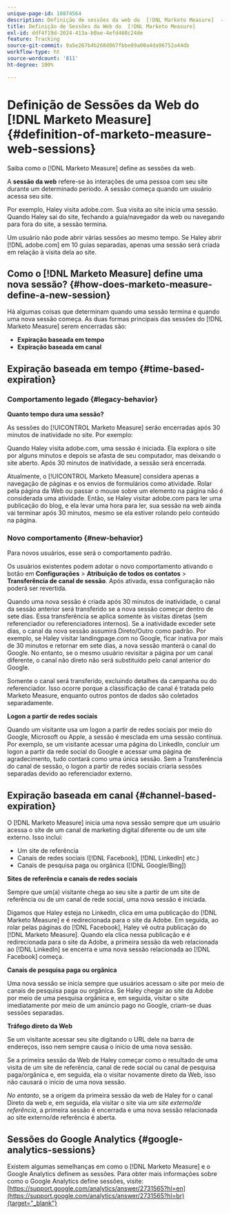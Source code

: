 ```yaml
---
unique-page-id: 18874564
description: Definição de sessões da web do  [!DNL Marketo Measure]  -  [!DNL Marketo Measure]
title: Definição de Sessões da Web do  [!DNL Marketo Measure]
exl-id: ddf4f19d-2024-413a-b0ae-4efd468c24de
feature: Tracking
source-git-commit: 9a5e267b4b268d067fbbe89a00a4da96752a44db
workflow-type: ht
source-wordcount: '811'
ht-degree: 100%

---
```


# Definição de Sessões da Web do [!DNL Marketo Measure] {#definition-of-marketo-measure-web-sessions}

Saiba como o [!DNL Marketo Measure] define as sessões da web.

A **sessão da web** refere-se às interações de uma pessoa com seu site durante um determinado período. A sessão começa quando um usuário acessa seu site.

Por exemplo, Haley visita adobe.com. Sua visita ao site inicia uma sessão. Quando Haley sai do site, fechando a guia/navegador da web ou navegando para fora do site, a sessão termina.

Um usuário não pode abrir várias sessões ao mesmo tempo. Se Haley abrir [!DNL adobe.com] em 10 guias separadas, apenas uma sessão será criada em relação à visita dela ao site.

## Como o [!DNL Marketo Measure] define uma nova sessão? {#how-does-marketo-measure-define-a-new-session}

Há algumas coisas que determinam quando uma sessão termina e quando uma nova sessão começa. As duas formas principais das sessões do [!DNL Marketo Measure] serem encerradas são:

* **Expiração baseada em tempo**
* **Expiração baseada em canal**

## Expiração baseada em tempo {#time-based-expiration}

### Comportamento legado {#legacy-behavior}

**Quanto tempo dura uma sessão?**

As sessões do [!UICONTROL Marketo Measure] serão encerradas após 30 minutos de inatividade no site. Por exemplo:

Quando Haley visita adobe.com, uma sessão é iniciada. Ela explora o site por alguns minutos e depois se afasta de seu computador, mas deixando o site aberto. Após 30 minutos de inatividade, a sessão será encerrada.

Atualmente, o [!UICONTROL Marketo Measure] considera apenas a navegação de páginas e os envios de formulários como atividade. Rolar pela página da Web ou passar o mouse sobre um elemento na página não é considerada uma atividade. Então, se Haley visitar adobe.com para ler uma publicação do blog, e ela levar uma hora para ler, sua sessão na web ainda vai terminar após 30 minutos, mesmo se ela estiver rolando pelo conteúdo na página.

### Novo comportamento {#new-behavior}

Para novos usuários, esse será o comportamento padrão.

Os usuários existentes podem adotar o novo comportamento ativando o botão em **Configurações** > **Atribuição de todos os contatos** > **Transferência de canal de sessão**. Após ativada, essa configuração não poderá ser revertida.

Quando uma nova sessão é criada após 30 minutos de inatividade, o canal da sessão anterior será transferido se a nova sessão começar dentro de sete dias. Essa transferência se aplica somente às visitas diretas (sem referenciador ou referenciadores internos). Se a inatividade exceder sete dias, o canal da nova sessão assumirá Direto/Outro como padrão. Por exemplo, se Haley visitar landingpage.com no Google, ficar inativa por mais de 30 minutos e retornar em sete dias, a nova sessão manterá o canal do Google. No entanto, se o mesmo usuário revisitar a página por um canal diferente, o canal não direto não será substituído pelo canal anterior do Google.

Somente o canal será transferido, excluindo detalhes da campanha ou do referenciador. Isso ocorre porque a classificação de canal é tratada pelo Marketo Measure, enquanto outros pontos de dados são coletados separadamente.

**Logon a partir de redes sociais**

Quando um visitante usa um logon a partir de redes sociais por meio do Google, Microsoft ou Apple, a sessão é mesclada em uma sessão contínua. Por exemplo, se um visitante acessar uma página do LinkedIn, concluir um logon a partir da rede social do Google e acessar uma página de agradecimento, tudo contará como uma única sessão. Sem a Transferência do canal de sessão, o logon a partir de redes sociais criaria sessões separadas devido ao referenciador externo.

## Expiração baseada em canal {#channel-based-expiration}

O [!DNL Marketo Measure] inicia uma nova sessão sempre que um usuário acessa o site de um canal de marketing digital diferente ou de um site externo. Isso inclui:

* Um site de referência
* Canais de redes sociais ([!DNL Facebook], [!DNL LinkedIn] etc.)
* Canais de pesquisa paga ou orgânica ([!DNL Google/Bing])

**Sites de referência e canais de redes sociais**

Sempre que um(a) visitante chega ao seu site a partir de um site de referência ou de um canal de rede social, uma nova sessão é iniciada.

Digamos que Haley esteja no LinkedIn, clica em uma publicação do [!DNL Marketo Measure] e é redirecionada para o site da Adobe. Em seguida, ao rolar pelas páginas do [!DNL Facebook], Haley vê outra publicação do [!DNL Marketo Measure]. Quando ela clica nessa publicação e é redirecionada para o site da Adobe, a primeira sessão da web relacionada ao [!DNL LinkedIn] se encerra e uma nova sessão relacionada ao [!DNL Facebook] começa.

**Canais de pesquisa paga ou orgânica**

Uma nova sessão se inicia sempre que usuários acessam o site por meio de canais de pesquisa paga ou orgânica. Se Haley chegar ao site da Adobe por meio de uma pesquisa orgânica e, em seguida, visitar o site imediatamente por meio de um anúncio pago no Google, criam-se duas sessões separadas.

**Tráfego direto da Web**

Se um visitante acessar seu site digitando o URL dele na barra de endereços, isso nem sempre causa o início de uma nova sessão.

Se a primeira sessão da Web de Haley começar como o resultado de uma visita de um site de referência, canal de rede social ou canal de pesquisa paga/orgânica e, em seguida, ela o visitar novamente direto da Web, isso não causará o início de uma nova sessão.

_No entanto_, se a origem da primeira sessão da web de Haley for o canal Direto da web e, em seguida, ela visitar o site via _um site externo/de referência_, a primeira sessão é encerrada e uma nova sessão relacionada ao site externo/de referência é aberta.

## Sessões do Google Analytics {#google-analytics-sessions}

Existem algumas semelhanças em como o [!DNL Marketo Measure] e o Google Analytics definem as sessões. Para obter mais informações sobre como o Google Analytics define sessões, visite: [https://support.google.com/analytics/answer/2731565?hl=en](https://support.google.com/analytics/answer/2731565?hl=br){target="_blank"}
